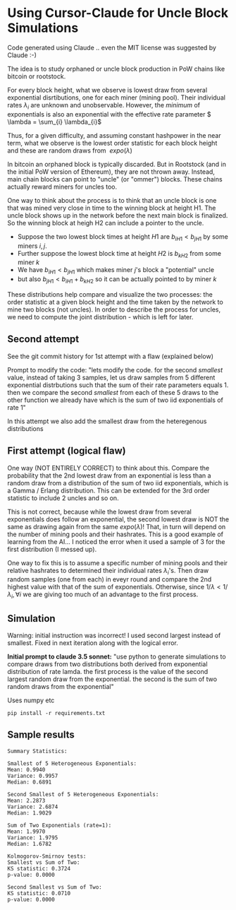 # Using Cursor-Claude for Uncle Block Simulations

Code generated using Claude .. even the MIT license was suggested by Claude :-)

The idea is to study orphaned or uncle block production in PoW chains like bitcoin or rootstock.

For every block height, what we observe is lowest draw from several exponential disrtibutions, one
for each miner (mining pool). Their individual rates $\lambda_{i}$ are unknown and unobservable. However, the *minimum* of exponentials is also an exponential with the effective rate parameter $ \lambda = \sum_{i} \lambda_{i}$

Thus, for a given difficulty, and assuming constant hashpower in the near term, what we observe is the lowest order statistic for each block height and these are random draws from $~expo(\lambda)$

In bitcoin an orphaned block is typically discarded. But in Rootstock (and in the initial PoW version of Ethereum), they are not thrown away. Instead, main chain blocks can point to "uncle" (or "ommer") blocks.
These chains actually reward miners for uncles too.

One way to think about the process is to think that an uncle block is one that was mined very close in time to the winning block at height H1. The uncle block shows up in the network before the next main block is finalized. So the winning block at heigh H2 can include a pointer to the uncle.

* Suppose the two lowest block times at height $H1$ are $b_{iH1} < b_{jH1}$ by some miners $i,j$. 
* Further suppose the lowest block time at height $H2$ is $b_{kH2}$ from some miner $k$
* We have $b_{iH1} < b_{jH1}$ which makes miner $j$'s block a "potential" uncle 
* but also $b_{jH1} < b_{iH1} + b_{kH2}$ so it can be actually pointed to by miner $k$

These distributions help compare and visualize the two processes: the order statistic at a given block height and the time taken by the network to mine two blocks (not uncles). In order to describe the process for uncles, we need to compute the joint distribution - which is left for later.

## Second attempt
See the git commit history for 1st attempt with a flaw (explained below)

Prompt to modify the code:
"lets modify the code. for the second *smallest* value, instead of taking 3 samples, let us draw samples from 5 different exponential distrbutions such that the sum of their rate parameters equals 1. then we compare the second *smallest* from each of these 5 draws to the other function we already have which is the sum of two iid exponentials of rate 1"

In this attempt we also add the smallest draw from the heteregenous distributions


## First attempt (logical flaw)
One way (NOT ENTIRELY CORRECT) to think about this. Compare the probability that the 2nd lowest draw from an exponential is less than a random draw from a distribution of the sum of two iid exponentials, which is a Gamma / Erlang distribution. This can be extended for the 3rd order statistic to include 2 uncles and so on.

This is not correct, because while the lowest draw from several exponentials does follow an exponential, the second lowest draw is NOT the same as drawing again from the same $expo(\lambda)$! That, in turn will depend on the number of mining pools and their hashrates. This is a good example of learning from the AI... I noticed the error when it used a sample of 3 for the first distribution (I messed up).

One way to fix this is to assume a specific number of mining pools and their relative hashrates to determined their individual rates $\lambda_{i}$'s. Then draw random samples (one from each) in eveyr round and compare the 2nd highest value with that of the sum of exponentials. Otherwise, since $1/\lambda < 1/\lambda_{i}, \forall i$ we are giving too much of an advantage to the first process. 


## Simulation
Warning: initial instruction was incorrect! I used second largest instead of smallest. Fixed in next iteration along with the logical error.

**Initial prompt to claude 3.5 sonnet:** "use python to generate simulations to compare draws from two  distributions both derived from exponential distribution of rate lamda. the first process is the value of the second largest random draw from the exponential. the second is the sum of two random draws from the exponential"

Uses numpy etc

```
pip install -r requirements.txt
```

## Sample results
```
Summary Statistics:

Smallest of 5 Heterogeneous Exponentials:
Mean: 0.9940
Variance: 0.9957
Median: 0.6891

Second Smallest of 5 Heterogeneous Exponentials:
Mean: 2.2873
Variance: 2.6874
Median: 1.9029

Sum of Two Exponentials (rate=1):
Mean: 1.9970
Variance: 1.9795
Median: 1.6782

Kolmogorov-Smirnov tests:
Smallest vs Sum of Two:
KS statistic: 0.3724
p-value: 0.0000

Second Smallest vs Sum of Two:
KS statistic: 0.0710
p-value: 0.0000
```
